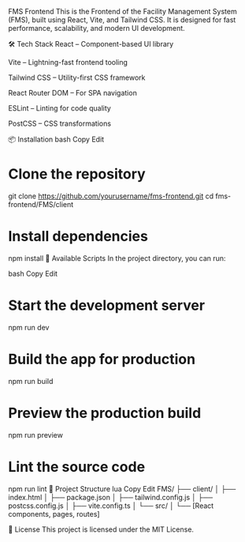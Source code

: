 FMS Frontend
This is the Frontend of the Facility Management System (FMS), built using React, Vite, and Tailwind CSS. It is designed for fast performance, scalability, and modern UI development.

🛠️ Tech Stack
React – Component-based UI library

Vite – Lightning-fast frontend tooling

Tailwind CSS – Utility-first CSS framework

React Router DOM – For SPA navigation

ESLint – Linting for code quality

PostCSS – CSS transformations

📦 Installation
bash
Copy
Edit
# Clone the repository
git clone https://github.com/yourusername/fms-frontend.git
cd fms-frontend/FMS/client

# Install dependencies
npm install
🚧 Available Scripts
In the project directory, you can run:

bash
Copy
Edit
# Start the development server
npm run dev

# Build the app for production
npm run build

# Preview the production build
npm run preview

# Lint the source code
npm run lint
🧩 Project Structure
lua
Copy
Edit
FMS/
├── client/
│   ├── index.html
│   ├── package.json
│   ├── tailwind.config.js
│   ├── postcss.config.js
│   ├── vite.config.ts
│   └── src/
│       └── [React components, pages, routes]


📝 License
This project is licensed under the MIT License.
